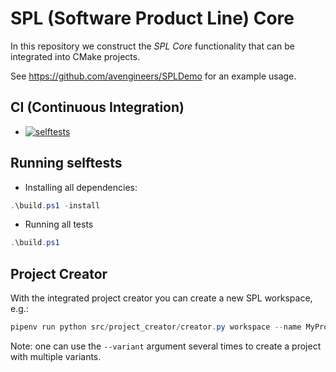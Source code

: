 # SPL (Software Product Line) Core

In this repository we construct the *SPL Core* functionality that can be integrated into CMake projects.

See https://github.com/avengineers/SPLDemo for an example usage.

## CI (Continuous Integration)

* [![selftests](https://github.com/avengineers/spl/actions/workflows/test.yml/badge.svg)](https://github.com/avengineers/spl/actions/workflows/test.yml)

## Running selftests

* Installing all dependencies:
```powershell
.\build.ps1 -install
```
* Running all tests
```powershell
.\build.ps1
```

## Project Creator

With the integrated project creator you can create a new SPL workspace, e.g.:

```powershell
pipenv run python src/project_creator/creator.py workspace --name MyProject --variant FLV1/SYS1 --out_dir C:\temp
```

Note: one can use the `--variant` argument several times to create a project with multiple variants.
